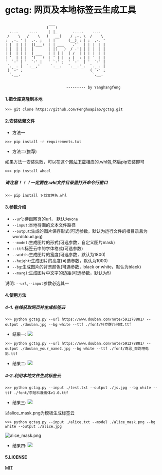 # gctag: 网页及本地标签云生成工具
```
                    ___                        
                   (   )                       
  .--.     .--.     | |_       .---.    .--.   
 /    \   /    \   (   __)    / .-, \  /    \  
;  ,-. ' |  .-. ;   | |      (__) ; | ;  ,-. '
| |  | | |  |(___)  | | ___    .'`  | | |  | |
| |  | | |  |       | |(   )  / .'| | | |  | |
| |  | | |  | ___   | | | |  | /  | | | |  | |
| '  | | |  '(   )  | ' | |  ; |  ; | | '  | |
'  `-' | '  `-' |   ' `-' ;  ' `-'  | '  `-' |
 `.__. |  `.__,'     `.__.   `.__.'_.  `.__. |
 ( `-' ;                               ( `-' ;
  `.__.                                 `.__.  


                            --------- by Yanghangfeng
```

#### 1.把仓库克隆到本地
```
>>> git clone https://github.com/Fenghuapiao/gctag.git
```
#### 2.安装依赖文件
* 方法一
```
>>> pip install -r requirements.txt
```
* 方法二(推荐)

如果方法一安装失败，可以在这个[网站下载](http://www.lfd.uci.edu/~gohlke/pythonlibs/)相应的.whl包,然后pip安装即可
```
>>> pip install wheel
```
##### 请注意！！！一定要在.whl文件目录里打开命令行窗口
```
>>> pip install 下载文件名.whl
```
#### 3.参数介绍
- `--url`:待画网页的url， 默认为`None`
- `--input`:本地待画的文本文件路径
- `--output`:生成的图片保存形式(可选参数，默认为运行文件的根目录且为wordcloud.jpg)
- `--model`:生成图片的形式(可选参数，自定义图片mask)
- `--ttf`:标签云中的字体格式(可选参数)
- `--width`:生成图片的宽度(可选参数，默认为1800)
- `--height`:生成图片的高度(可选参数，默认为1000)
- `--bg`:生成图片的背景颜色(可选参数，black or white，默认为black)
- `--margi`:生成图片中文字的边距(可选参数，默认为5)

说明: `--url`,`--input`参数必选其一

#### 4.使用方法
##### 4-1. 在线获取网页并生成标签云
```
>>> python gctag.py --url https://www.douban.com/note/591278881/ --output ./douban.jpg --bg white --ttf ./font/叶立群几何体.ttf
```
* 结果一:
![](https://github.com/Fenghuapiao/gctag/blob/master/example/douban_your_name.jpg)

```
>>> python gctag.py --url https://www.douban.com/note/591278881/ --output ./douban_your_name2.jpg --bg white --ttf ./font/奇思_奔跑吧电影.ttf
```
* 结果二:
![](https://github.com/Fenghuapiao/gctag/blob/master/example/douban_your_name2.jpg)

##### 4-2.利用本地文件生成标签云
```
>>> python gctag.py --input ./test.txt --output ./js.jpg --bg white --ttf ./font/李旭科漫画体v1.0.ttf
```

* 结果三:
![](https://github.com/Fenghuapiao/gctag/blob/master/example/js.jpg)

以alice_mask.png为模板生成标签云
```
>>> python gctag.py --input ./alice.txt --model ./alice_mask.png --bg white --output ./alice.jpg
```
![alice_mask.png](https://github.com/Fenghuapiao/gctag/blob/master/example/alice_mask.png)
* 结果四:
![](https://github.com/Fenghuapiao/gctag/blob/master/example/alice_white.jpg)

#### 5.LICENSE
[MIT](https://github.com/Fenghuapiao/gctag/blob/master/LICENSE)
